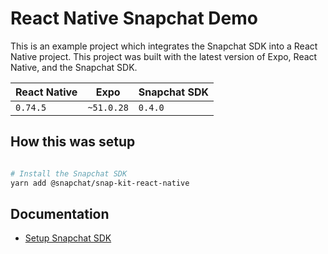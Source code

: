 # React Native Snapchat Demo

This is an example project which integrates the Snapchat SDK into a React Native project. This project was built with the latest version of Expo, React Native, and the Snapchat SDK.

| React Native | Expo | Snapchat SDK |
|--------------|------|--------------|
| `0.74.5`     | `~51.0.28` | `0.4.0`|

## How this was setup

```bash

# Install the Snapchat SDK
yarn add @snapchat/snap-kit-react-native
```

## Documentation

- [Setup Snapchat SDK](https://docs.snap.com/snap-kit/creative-kit/Tutorials/react-native)
